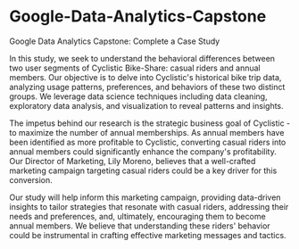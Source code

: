 # Google-Data-Analytics-Capstone
Google Data Analytics Capstone: Complete a Case Study

In this study, we seek to understand the behavioral differences between two user segments of Cyclistic Bike-Share: casual riders and annual members. Our objective is to delve into Cyclistic's historical bike trip data, analyzing usage patterns, preferences, and behaviors of these two distinct groups. We leverage data science techniques including data cleaning, exploratory data analysis, and visualization to reveal patterns and insights.

The impetus behind our research is the strategic business goal of Cyclistic - to maximize the number of annual memberships. As annual members have been identified as more profitable to Cyclistic, converting casual riders into annual members could significantly enhance the company's profitability. Our Director of Marketing, Lily Moreno, believes that a well-crafted marketing campaign targeting casual riders could be a key driver for this conversion.

Our study will help inform this marketing campaign, providing data-driven insights to tailor strategies that resonate with casual riders, addressing their needs and preferences, and, ultimately, encouraging them to become annual members. We believe that understanding these riders' behavior could be instrumental in crafting effective marketing messages and tactics.



